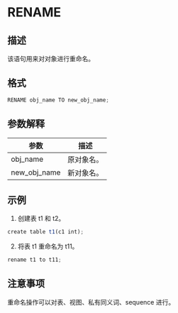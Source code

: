 RENAME 
===========================



描述 
-----------

该语句用来对对象进行重命名。

格式 
-----------

```javascript
RENAME obj_name TO new_obj_name;
```



参数解释 
-------------



|      参数      |  描述   |
|--------------|-------|
| obj_name     | 原对象名。 |
| new_obj_name | 新对象名。 |



示例 
-----------

1. 创建表 t1 和 t2。

   




```javascript
create table t1(c1 int);
```



2. 将表 t1 重命名为 t11。

   




```javascript
rename t1 to t11;
```



注意事项 
-------------

重命名操作可以对表、视图、私有同义词、sequence 进行。
